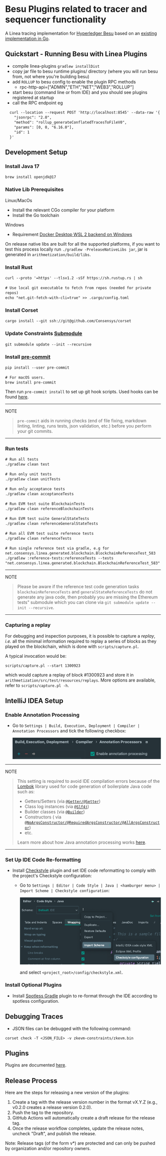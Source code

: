 # Besu Plugins related to tracer and sequencer functionality

A Linea tracing implementation for [Hyperledger Besu](https://github.com/hyperledger/besu) based on
an [existing implementation in Go](https://github.com/Consensys/zk-evm/).

## Quickstart - Running Besu with Linea Plugins

- compile linea-plugins `gradlew installDist`
- copy jar file to besu runtime plugins/ directory (where you will run besu from, not where you're building besu)
- add `ROLLUP` to besu config to enable the plugin RPC methods
  - rpc-http-api=\["ADMIN","ETH","NET","WEB3","ROLLUP"\]
- start besu (command line or from IDE) and you should see plugins registered at startup
- call the RPC endpoint eg

```shell
  curl --location --request POST 'http://localhost:8545' --data-raw '{
    "jsonrpc": "2.0",
    "method": "rollup_generateConflatedTracesToFileV0",
    "params": [0, 0, "6.16.0"],
    "id": 1
  }'
```

## Development Setup

### Install Java 17

```
brew install openjdk@17
```

### Native Lib Prerequisites

Linux/MacOs
* Install the relevant CGo compiler for your platform
* Install the Go toolchain

Windows
* Requirement [Docker Desktop WSL 2 backend on Windows](https://docs.docker.com/desktop/wsl/)

On release native libs are built for all the supported platforms,
if you want to test this process locally run `./gradlew -PreleaseNativeLibs jar`,
jar is generated in `arithmetization/build/libs`.

### Install Rust

```
curl --proto '=https' --tlsv1.2 -sSf https://sh.rustup.rs | sh

# Use local git executable to fetch from repos (needed for private repos)
echo "net.git-fetch-with-cli=true" >> .cargo/config.toml
```

### Install Corset

```shell
cargo install --git ssh://git@github.com/Consensys/corset
```

### Update Constraints [Submodule](https://github.com/Consensys/zkevm-constraints/)

```shell
git submodule update --init --recursive
```

### Install [pre-commit](https://pre-commit.com/)

```shell
pip install --user pre-commit

# For macOS users.
brew install pre-commit
```

Then run `pre-commit install` to set up git hook scripts.
Used hooks can be found [here](.pre-commit-config.yaml).

______________________________________________________________________

NOTE

> `pre-commit` aids in running checks (end of file fixing,
> markdown linting, linting, runs tests, json validation, etc.)
> before you perform your git commits.

______________________________________________________________________

### Run tests

```shell
# Run all tests
./gradlew clean test

# Run only unit tests
./gradlew clean unitTests

# Run only acceptance tests
./gradlew clean acceptanceTests

# Run EVM test suite BlockchainTests
./gradlew clean referenceBlockchainTests

# Run EVM test suite GeneralStateTests
./gradlew clean referenceGeneralStateTests

# Run all EVM test suite reference tests
./gradlew clean referenceTests

# Run single reference test via gradle, e.g for net.consensys.linea.generated.blockchain.BlockchainReferenceTest_583
./gradlew :reference-tests:referenceTests --tests "net.consensys.linea.generated.blockchain.BlockchainReferenceTest_583"
```

______________________________________________________________________

NOTE

> Please be aware if the reference test code generation tasks `blockchainReferenceTests` and
> `generalStateReferenceTests` do not generate any java code, then probably you are missing the Ethereum tests"
> submodule which you can clone via `git submodule update --init --recursive`.

______________________________________________________________________

### Capturing a replay

For debugging and inspection purposes, it is possible to capture a _replay_, _i.e._ all the minimal information required to replay a series of blocks as they played on the blockchain, which is done with `scripts/capture.pl`.

A typical invocation would be:

```
scripts/capture.pl --start 1300923
```

which would capture a replay of block #1300923 and store it in `arithmetization/src/test/resources/replays`. More options are available, refer to `scripts/capture.pl -h`.

## IntelliJ IDEA Setup

### Enable Annotation Processing

- Go to `Settings | Build, Execution, Deployment | Compiler | Annotation Processors` and tick the following
  checkbox:

  ![idea_enable_annotation_processing_setting.png](images/idea_enable_annotation_processing_setting.png)

______________________________________________________________________

NOTE

> This setting is required to avoid IDE compilation errors because of the [Lombok](https://projectlombok.org/features/)
> library used for code generation of boilerplate Java code such as:
>
> - Getters/Setters (via [`@Getter/@Setter`](https://projectlombok.org/features/GetterSetter))
> - Class log instances (via [`@Slf4j`](https://projectlombok.org/features/log))
> - Builder classes (via [`@Builder`](https://projectlombok.org/features/Builder))
> - Constructors (
>   via [`@NoArgsConstructor/@RequiredArgsConstructor/@AllArgsConstructor`](https://projectlombok.org/features/constructor))
> - etc.
>
> Learn more about how Java annotation processing
> works [here](https://www.baeldung.com/java-annotation-processing-builder).

______________________________________________________________________

### Set Up IDE Code Re-formatting

- Install [Checkstyle](https://plugins.jetbrains.com/plugin/1065-checkstyle-idea) plugin and set IDE code
  reformatting to comply with the project's Checkstyle configuration:

  - Go to `Settings | Editor | Code Style | Java | <hamburger menu> | Import Scheme | Checkstyle configuration`:

    ![idea_checkstyle_reformat.png](images/idea_checkstyle_reformat.png)

    and select `<project_root>/config/checkstyle.xml`.

### Install Optional Plugins

- Install [Spotless Gradle](https://plugins.jetbrains.com/plugin/18321-spotless-gradle) plugin to re-format through
  the IDE according to spotless configuration.

## Debugging Traces

- JSON files can be debugged with the following command:

```shell
corset check -T <JSON_FILE> -v zkevm-constraints/zkevm.bin
```

## Plugins

Plugins are documented [here](PLUGINS.md).

## Release Process
Here are the steps for releasing a new version of the plugins:
  1. Create a tag with the release version number in the format vX.Y.Z (e.g., v0.2.0 creates a release version 0.2.0).
  2. Push the tag to the repository.
  3. GitHub Actions will automatically create a draft release for the release tag.
  4. Once the release workflow completes, update the release notes, uncheck "Draft", and publish the release.

Note: Release tags (of the form v*) are protected and can only be pushed by organization and/or repository owners.
